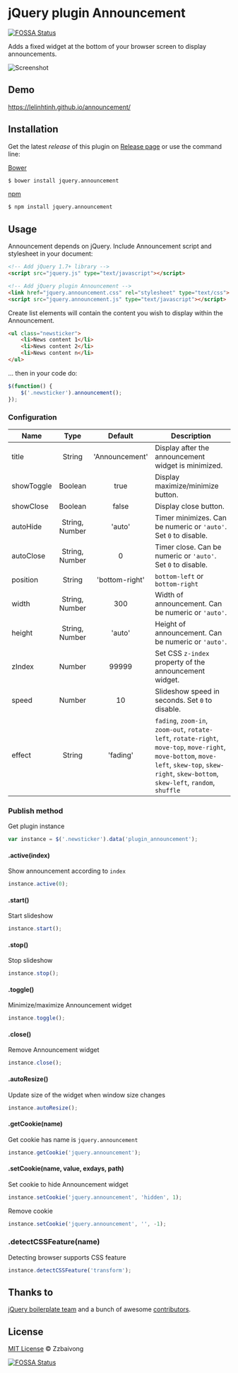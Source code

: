 # jQuery plugin Announcement

[![FOSSA Status](https://app.fossa.io/api/projects/git%2Bgithub.com%2Flelinhtinh%2Fannouncement.svg?type=shield)](https://app.fossa.io/projects/git%2Bgithub.com%2Flelinhtinh%2Fannouncement?ref=badge_shield)

Adds a fixed widget at the bottom of your browser screen to display announcements.

![Screenshot](https://lelinhtinh.github.io/announcement/screenshot.png)

## Demo

https://lelinhtinh.github.io/announcement/

## Installation

Get the latest *release* of this plugin on [Release page](https://github.com/baivong/announcement/releases) or use the command line:

[Bower](http://bower.io/)

```bash
$ bower install jquery.announcement
```

[npm](http://www.npmjs.com/)

```bash
$ npm install jquery.announcement
```

## Usage

Announcement depends on jQuery. Include Announcement script and stylesheet in your document:

```html
<!-- Add jQuery 1.7+ library -->
<script src="jquery.js" type="text/javascript"></script>

<!-- Add jQuery plugin Announcement -->
<link href="jquery.announcement.css" rel="stylesheet" type="text/css">
<script src="jquery.announcement.js" type="text/javascript"></script>
```

Create list elements will contain the content you wish to display within the Announcement.

```html
<ul class="newsticker">
    <li>News content 1</li>
    <li>News content 2</li>
    <li>News content n</li>
</ul>
```

... then in your code do:

```javascript
$(function() {
    $('.newsticker').announcement();
});
```

### Configuration

| Name       |      Type      |    Default     | Description                                                      |
|------------|:--------------:|:--------------:|------------------------------------------------------------------|
| title      |     String     | 'Announcement' | Display after the announcement widget is minimized.              |
| showToggle |    Boolean     |      true      | Display maximize/minimize button.                                |
| showClose  |    Boolean     |     false      | Display close button.                                            |
| autoHide   | String, Number |     'auto'     | Timer minimizes. Can be numeric or `'auto'`. Set `0` to disable. |
| autoClose  | String, Number |       0        | Timer close. Can be numeric or `'auto'`. Set `0` to disable.     |
| position   |     String     | 'bottom-right' | `bottom-left` or `bottom-right`                                  |
| width      | String, Number |      300       | Width of announcement. Can be numeric or `'auto'`.               |
| height     | String, Number |     'auto'     | Height of announcement. Can be numeric or `'auto'`.              |
| zIndex     |     Number     |      99999     | Set CSS `z-index` property of the announcement widget.           |
| speed      |     Number     |       10       | Slideshow speed in seconds. Set `0` to disable.                  |
| effect     |     String     |    'fading'    | `fading`, `zoom-in`, `zoom-out`, `rotate-left`, `rotate-right`, `move-top`, `move-right`, `move-bottom`, `move-left`, `skew-top`, `skew-right`, `skew-bottom`, `skew-left`, `random`, `shuffle` |

### Publish method

Get plugin instance
```javascript
var instance = $('.newsticker').data('plugin_announcement');
```

#### .active(index)

Show announcement according to `index`
```javascript
instance.active(0);
```

#### .start()

Start slideshow
```javascript
instance.start();
```

#### .stop()

Stop slideshow
```javascript
instance.stop();
```

#### .toggle()

Minimize/maximize Announcement widget
```javascript
instance.toggle();
```

#### .close()

Remove Announcement widget
```javascript
instance.close();
```

#### .autoResize()

Update size of the widget when window size changes
```javascript
instance.autoResize();
```

#### .getCookie(name)

Get cookie has name is `jquery.announcement`
```javascript
instance.getCookie('jquery.announcement');
```

#### .setCookie(name, value, exdays, path)

Set cookie to hide Announcement widget
```javascript
instance.setCookie('jquery.announcement', 'hidden', 1);
```

Remove cookie
```javascript
instance.setCookie('jquery.announcement', '', -1);
```

### .detectCSSFeature(name)

Detecting browser supports CSS feature
```javascript
instance.detectCSSFeature('transform');
```

## Thanks to

[jQuery boilerplate team](http://jqueryboilerplate.com) and a bunch of awesome [contributors](https://github.com/jquery-boilerplate/boilerplate/graphs/contributors).

## License

[MIT License](https://baivong.mit-license.org/) © Zzbaivong


[![FOSSA Status](https://app.fossa.io/api/projects/git%2Bgithub.com%2Flelinhtinh%2Fannouncement.svg?type=large)](https://app.fossa.io/projects/git%2Bgithub.com%2Flelinhtinh%2Fannouncement?ref=badge_large)
